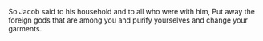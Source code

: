 So Jacob said to his household and to all who were with him, Put away the foreign gods that are among you and purify yourselves and change your garments.
